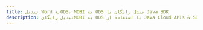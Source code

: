 ---title: تبدیل Word بهODS، MOBI به ODS مبدل رایگان یا Java SDKdescription: تبدیل رایگانMOBI به ODS با استفاده از Java Cloud APIs & SDK. همچنین اسناد Microsoft Word و OpenOffice را در Cloud ایجاد، ویرایش و رندر کنید.---